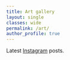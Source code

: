 ```yaml
---
title: Art gallery
layout: single
classes: wide
permalink: /art/
author_profile: true
---
```


Latest [Instagram](https://www.instagram.com/rifu.scratches/) posts.


<behold-widget feed-id="IGfPCxW8L5dZvx9wf1Tf"></behold-widget>
<script>
  if ('noModule' in HTMLScriptElement.prototype) {
    const d=document,s=d.createElement('script');s.type='module';
    s.src='https://w.behold.so/widget.js';d.body.appendChild(s);
  }
</script>